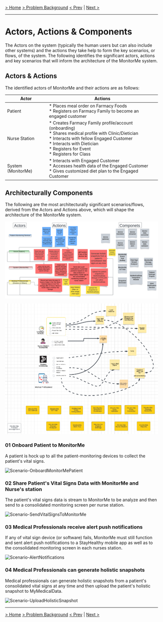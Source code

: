 [> Home](../README.md)  [> Problem Background](README.md)
[< Prev](ArchitectureAnalysis.md)  |  [Next >](ConstraintsAndAssumptions.md)

---
# Actors, Actions & Components

The Actors on the system (typically the human users but can also include other systems) and the actions they take help to form the key scenarios, or flows, of the system. The following identifies the significant actors, actions and key scenarios that will inform the architecture of the MonitorMe system.

## Actors & Actions

The identified actors of MonitorMe and their actions are as follows:

| Actor                  | Actions                                                      |
| ---------------------- | ------------------------------------------------------------ |
| Patient                | * Places meal order on Farmacy Foods<br />* Registers on Farmacy Family to become an engaged customer<br /> |
| Nurse Station          | * Creates Farmacy Family profile/account (onboarding) <br />* Shares medical profile with Clinic/Dietician<br />* Interacts with fellow Engaged Customer <br />* Interacts with Dietician<br />* Registers for Event<br />* Registers for Class |
| System (MonitorMe)     | * Interacts with Engaged Customer<br />* Accesses health data of the Engaged Customer<br />* Gives customized diet plan to the Engaged Customer |

## Architecturally Components

The following are the most architecturally significant scenarios/flows, derived from the Actors and Actions above, which will shape the architecture of the MonitorMe system.

![actor-action-component-1](../assets/images/actor-action-component-1.png)

![actor-action-component-2](../assets/images/actor-action-component-2.png)


### 01  Onboard Patient to MonitorMe

A patient is hock up to all the patient-monitoring devices to collect the patient's vital signs.

![Scenario-OnboardMonitorMePatient](../assets/images/Dashboard11.webp)



### 02 Share Patient's Vital Signs Data with MonitorMe and Nurse's station

The patient's vital signs data is stream to MonitorMe to be analyze and then send to a consolidated monitoring screen per nurse station.

![Scenario-SendVitalSignsToMonitorMe](../assets/diagrams/Scenario-SendVitalSignsToMonitorMe.png)

### 03 Medical Professionals receive alert push notifications

If any of vital sign device (or software) fails, MonitorMe must still function and sent alert push notifications to a StayHealthy mobile app as well as to the consolidated monitoring screen in each nurses station.

![Scenario-AlertNotifications](../assets/diagrams/Scenario-AlertNotifications.png)

### 04 Medical Professionals can generate holistic snapshots

Medical professionals can generate holistic snapshots from a patient's consolidated vital signs at any time and then upload the patient's holistic snapshot to MyMedicalData.

![Scenario-UploadHolisticSnapshot](../assets/diagrams/Scenario-UploadHolisticSnapshot.png)

------

[> Home](../README.md)  [> Problem Background](README.md)
[< Prev](ArchitectureAnalysis.md)  |  [Next >](ConstraintsAndAssumptions.md)
